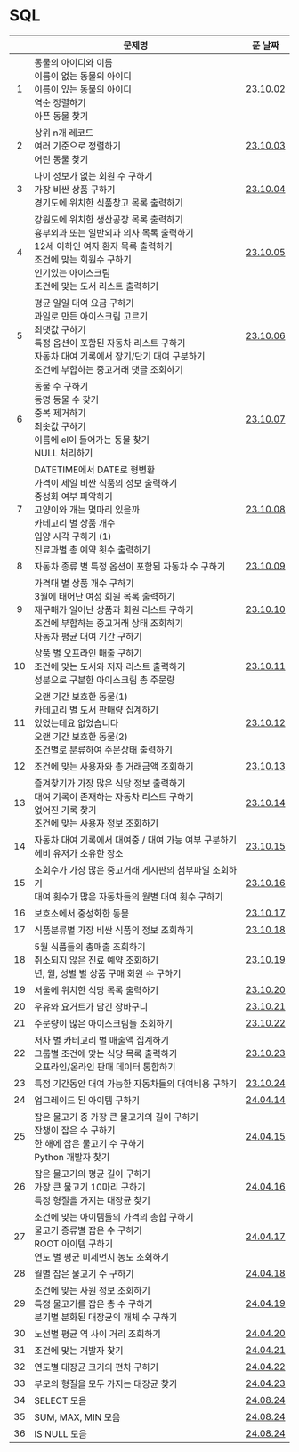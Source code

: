 # SQL

|     | 문제명                                                                                                                                                                                                             |             푼 날짜             |
| :-: | ------------------------------------------------------------------------------------------------------------------------------------------------------------------------------------------------------------------ | :-----------------------------: |
|  1  | 동물의 아이디와 이름<br>이름이 없는 동물의 아이디<br>이름이 있는 동물의 아이디<br>역순 정렬하기<br>아픈 동물 찾기                                                                                                  |    [23.10.02](./231002.sql)     |
|  2  | 상위 n개 레코드<br>여러 기준으로 정렬하기<br>어린 동물 찾기                                                                                                                                                        |    [23.10.03](./231003.sql)     |
|  3  | 나이 정보가 없는 회원 수 구하기<br>가장 비싼 상품 구하기<br>경기도에 위치한 식품창고 목록 출력하기                                                                                                                 |    [23.10.04](./231004.sql)     |
|  4  | 강원도에 위치한 생산공장 목록 출력하기<br>흉부외과 또는 일반외과 의사 목록 출력하기<br>12세 이하인 여자 환자 목록 출력하기<br>조건에 맞는 회원수 구하기<br>인기있는 아이스크림<br>조건에 맞는 도서 리스트 출력하기 |    [23.10.05](./231005.sql)     |
|  5  | 평균 일일 대여 요금 구하기<br>과일로 만든 아이스크림 고르기<br>최댓값 구하기<br>특정 옵션이 포함된 자동차 리스트 구하기<br>자동차 대여 기록에서 장기/단기 대여 구분하기<br>조건에 부합하는 중고거래 댓글 조회하기  |    [23.10.06](./231006.sql)     |
|  6  | 동물 수 구하기<br>동명 동물 수 찾기<br>중복 제거하기<br>최솟값 구하기<br>이름에 el이 들어가는 동물 찾기<br>NULL 처리하기                                                                                           |    [23.10.07](./231007.sql)     |
|  7  | DATETIME에서 DATE로 형변환<br>가격이 제일 비싼 식품의 정보 출력하기<br>중성화 여부 파악하기<br>고양이와 개는 몇마리 있을까<br>카테고리 별 상품 개수<br>입양 시각 구하기 (1)<br>진료과별 총 예약 횟수 출력하기      |    [23.10.08](./231008.sql)     |
|  8  | 자동차 종류 별 특정 옵션이 포함된 자동차 수 구하기                                                                                                                                                                 |    [23.10.09](./231009.sql)     |
|  9  | 가격대 별 상품 개수 구하기<br>3월에 태어난 여성 회원 목록 출력하기<br>재구매가 일어난 상품과 회원 리스트 구하기<br>조건에 부합하는 중고거래 상태 조회하기<br>자동차 평균 대여 기간 구하기                          |    [23.10.10](./231010.sql)     |
| 10  | 상품 별 오프라인 매출 구하기<br>조건에 맞는 도서와 저자 리스트 출력하기<br>성분으로 구분한 아이스크림 총 주문량                                                                                                    |    [23.10.11](./231011.sql)     |
| 11  | 오랜 기간 보호한 동물(1)<br>카테고리 별 도서 판매량 집계하기<br>있었는데요 없었습니다<br>오랜 기간 보호한 동물(2)<br>조건별로 분류하여 주문상태 출력하기                                                           |    [23.10.12](./231012.sql)     |
| 12  | 조건에 맞는 사용자와 총 거래금액 조회하기                                                                                                                                                                          |    [23.10.13](./231013.sql)     |
| 13  | 즐겨찾기가 가장 많은 식당 정보 출력하기<br>대여 기록이 존재하는 자동차 리스트 구하기<br>없어진 기록 찾기<br>조건에 맞는 사용자 정보 조회하기                                                                       |    [23.10.14](./231014.sql)     |
| 14  | 자동차 대여 기록에서 대여중 / 대여 가능 여부 구분하기<br>헤비 유저가 소유한 장소                                                                                                                                   |    [23.10.15](./231015.sql)     |
| 15  | 조회수가 가장 많은 중고거래 게시판의 첨부파일 조회하기<br>대여 횟수가 많은 자동차들의 월별 대여 횟수 구하기                                                                                                        |    [23.10.16](./231016.sql)     |
| 16  | 보호소에서 중성화한 동물                                                                                                                                                                                           |    [23.10.17](./231017.sql)     |
| 17  | 식품분류별 가장 비싼 식품의 정보 조회하기                                                                                                                                                                          |    [23.10.18](./231018.sql)     |
| 18  | 5월 식품들의 총매출 조회하기<br>취소되지 않은 진료 예약 조회하기<br>년, 월, 성별 별 상품 구매 회원 수 구하기                                                                                                       |    [23.10.19](./231019.sql)     |
| 19  | 서울에 위치한 식당 목록 출력하기                                                                                                                                                                                   |    [23.10.20](./231020.sql)     |
| 20  | 우유와 요거트가 담긴 장바구니                                                                                                                                                                                      |    [23.10.21](./231021.sql)     |
| 21  | 주문량이 많은 아이스크림들 조회하기                                                                                                                                                                                |    [23.10.22](./231022.sql)     |
| 22  | 저자 별 카테고리 별 매출액 집계하기<br>그룹별 조건에 맞는 식당 목록 출력하기<br>오프라인/온라인 판매 데이터 통합하기                                                                                               |    [23.10.23](./231023.sql)     |
| 23  | 특정 기간동안 대여 가능한 자동차들의 대여비용 구하기                                                                                                                                                               |    [23.10.24](./231024.sql)     |
| 24  | 업그레이드 된 아이템 구하기                                                                                                                                                                                        |    [24.04.14](./240414.sql)     |
| 25  | 잡은 물고기 중 가장 큰 물고기의 길이 구하기<br>잔챙이 잡은 수 구하기<br>한 해에 잡은 물고기 수 구하기<br>Python 개발자 찾기                                                                                        |    [24.04.15](./240414.sql)     |
| 26  | 잡은 물고기의 평균 길이 구하기<br>가장 큰 물고기 10마리 구하기<br>특정 형질을 가지는 대장균 찾기                                                                                                                   |    [24.04.16](./240416.sql)     |
| 27  | 조건에 맞는 아이템들의 가격의 총합 구하기<br>물고기 종류별 잡은 수 구하기<br>ROOT 아이템 구하기<br>연도 별 평균 미세먼지 농도 조회하기                                                                             |    [24.04.17](./240417.sql)     |
| 28  | 월별 잡은 물고기 수 구하기                                                                                                                                                                                         |    [24.04.18](./240418.sql)     |
| 29  | 조건에 맞는 사원 정보 조회하기<br>특정 물고기를 잡은 총 수 구하기<br>분기별 분화된 대장균의 개체 수 구하기                                                                                                         |    [24.04.19](./240419.sql)     |
| 30  | 노선별 평균 역 사이 거리 조회하기                                                                                                                                                                                  |    [24.04.20](./240420.sql)     |
| 31  | 조건에 맞는 개발자 찾기                                                                                                                                                                                            |    [24.04.21](./240421.sql)     |
| 32  | 연도별 대장균 크기의 편차 구하기                                                                                                                                                                                   |    [24.04.22](./240422.sql)     |
| 33  | 부모의 형질을 모두 가지는 대장균 찾기                                                                                                                                                                              |    [24.04.23](./240423.sql)     |
| 34  | SELECT 모음                                                                                                                                                                                                        | [24.08.24](./240824_select.sql) |
| 35  | SUM, MAX, MIN 모음                                                                                                                                                                                                 |  [24.08.24](./240824_sum.sql)   |
| 36  | IS NULL 모음                                                                                                                                                                                                           | [24.08.24](./240824_isnull.sql) |

